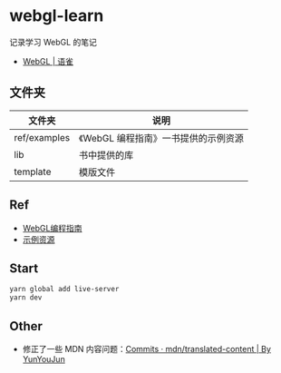 # webgl-learn

记录学习 WebGL 的笔记

- [WebGL | 语雀](https://www.yuque.com/yunyoujun/graph/tgngb6)

## 文件夹

| 文件夹 | 说明 |
| --- | --- |
| ref/examples | 《WebGL 编程指南》一书提供的示例资源 |
| lib | 书中提供的库 |
| template | 模版文件 |

## Ref

- [WebGL编程指南](https://book.douban.com/subject/25909351/)
- [示例资源](https://sites.google.com/site/webglbook/)

## Start

```sh
yarn global add live-server
yarn dev
```

## Other

- 修正了一些 MDN 内容问题：[Commits · mdn/translated-content | By YunYouJun](https://github.com/mdn/translated-content/commits?author=yunyoujun)
